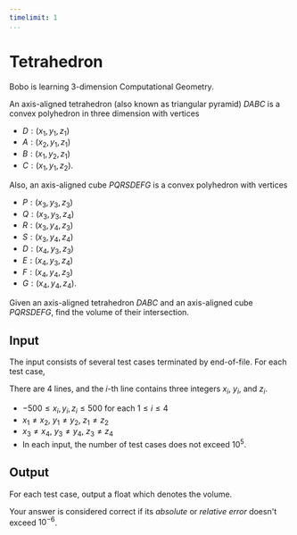 ```yaml
---
timelimit: 1
...
```


# Tetrahedron

Bobo is learning 3-dimension Computational Geometry.

An axis-aligned tetrahedron (also known as triangular pyramid) $DABC$ is a convex polyhedron in three dimension with vertices

* $D: (x_1, y_1, z_1)$
* $A: (x_2, y_1, z_1)$
* $B: (x_1, y_2, z_1)$
* $C: (x_1, y_1, z_2)$.

Also, an axis-aligned cube $PQRSDEFG$ is a convex polyhedron with vertices

* $P: (x_3, y_3, z_3)$
* $Q: (x_3, y_3, z_4)$
* $R: (x_3, y_4, z_3)$
* $S: (x_3, y_4, z_4)$
* $D: (x_4, y_3, z_3)$
* $E: (x_4, y_3, z_4)$
* $F: (x_4, y_4, z_3)$
* $G: (x_4, y_4, z_4)$.

Given an axis-aligned tetrahedron $DABC$ and an axis-aligned cube $PQRSDEFG$, find the volume of their intersection.

## Input

The input consists of several test cases terminated by end-of-file. For each test case,

There are $4$ lines, and the $i$-th line contains three integers $x_i$, $y_i$, and $z_i$.

* $-500 \leq x_i, y_i, z_i \leq 500$ for each $1 \leq i \leq 4$
* $x_1 \neq x_2$, $y_1 \neq y_2$, $z_1 \neq z_2$
* $x_3 \neq x_4$, $y_3 \neq y_4$, $z_3 \neq z_4$
* In each input, the number of test cases does not exceed $10^5$.

## Output

For each test case, output a float which denotes the volume.

Your answer is considered correct if its *absolute* or *relative error* doesn't exceed $10^{-6}$.

<!--SAMPLES-->
